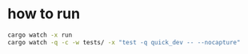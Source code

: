# how to run

```bash
cargo watch -x run
cargo watch -q -c -w tests/ -x "test -q quick_dev -- --nocapture"
```
